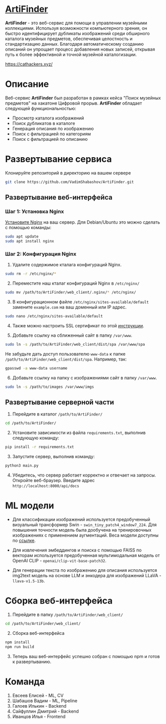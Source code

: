 # [ArtiFinder](https://cathackers.xyz/)

**ArtiFinder** - это веб-сервис для помощи в управлении музейными коллекциями. Используя возможности компьютерного зрения, он быстро идентифицирует дубликаты изображений среди обширного каталога музейных предметов, обеспечивая целостность и стандартизацию данных. Благодаря автоматическому созданию описаний он упрощает процесс добавления новых записей, открывая путь к более эффективной и точной музейной каталогизации.

https://cathackers.xyz/

# Описание

Веб-сервис **ArtiFinder** был разработан в рамках кейса "Поиск музейных предметов" на хакатоне Цифровой прорыв.
**ArtiFinder** обладает следующей функциональностью:

* Просмотр каталога изображений
* Поиск дубликатов в каталоге
* Генерация описания по изображению
* Поиск с фильтрацией по категориям
* Поиск с фильтрацией по описанию

# Развертывание сервиса

Клонируйте репозиторий в директорию на вашем сервере

```bash
git clone https://github.com/VadimShabashov/ArtiFinder.git
```

## Развертывание веб-интерфейса

### Шаг 1: Установка Nginx

[Установите Nginx](https://www.nginx.com/resources/wiki/start/topics/tutorials/install/) на ваш сервер. Для Debian/Ubuntu это можно сделать с помощью команды:

```bash
sudo apt update
sudo apt install nginx
```

### Шаг 2: Конфигурация Nginx

1. Удалите содержимое кталага конфигураций Nginx.  

```bash
sudo rm -r /etc/nginx/*
```

2. Переместите наш кталаг конфигураций Nginx в ```/etc/nginx/```

```bash
sudo mv /path/to/ArtiFinder/web_client/.nginx/* /etc/nginx/
```

3. В конфигурационном файле ```/etc/nginx/sites-available/default``` замените ```example.com``` на ваш доменный или IP адрес.

```bash
sudo nano /etc/nginx/sites-available/default
```

4. Также можно настроить SSL сертификат по этой [инструкции](https://certbot.eff.org).

5. Добавьте ссылку на сближенный сайт в папку `/var/www`.
```bash
sudo ln -s /path/to/ArtiFinder/web_client/dist/spa /var/www/spa
```
Не забудьте дать доступ пользователю `www-data` к папке `/path/to/ArtiFinder/web_client/dist/spa`. Например, так: 

```bash
gpasswd -a www-data username
```
 
6. Добавьте ссылку на папку с изображениями сайт в папку `/var/www`.

```bash
sudo ln -s /path/to/images /var/www/imgs
```

## Развертывание серверной части

1. Перейдите в каталог `/path/to/ArtiFinder/`
```bash
cd /path/to/ArtiFinder/
```
2. Установите зависимости из файла `requirements.txt`, выполнив следующую команду:
```bash
pip install -r requirements.txt
```
3. Запустите сервер, выполнив команду:
```bash
python3 main.py
```
4. Убедитесь, что сервер работает корректно и отвечает на запросы. Откройте веб-браузер. Введите адрес `http://localhost:8000/api/docs`

# ML модели

* Для классификации изображений используется предобученный визуальный трансформер Swin - `swin_tiny_patch4_window7_224`. Для повышения точности модель была дообучена на тренировочных изображениях с применением аугментаций. Веса модели доступны по [ссылке](https://drive.google.com/file/d/1nm1xIbH08QyWKBAJsmDHK-9m8LWYCXkJ/view?usp=sharing).

* Для извлечения эмбеддингов и поиска с помощью FAISS по векторам используется предобученная мультимодальная модель от OpenAI CLIP - `openai/clip-vit-base-patch32`.

* Для генерации текста по изображению для описания используется img2text модель на основе LLM и энкодера для изображений LLaVA - `llava-v1.5-13b`. 


# Сборка веб-интерфейса

1. Перейдите в папку `/path/to/ArtiFinder/web_client/`
```bash
cd /path/to/ArtiFinder/web_client/
```
2. Сборка веб-интерфейса

```bash
npm install
npm run build
```

3. Теперь ваш веб-интерфейс успешно собран с помощью npm и готов к развертыванию.

# Команда
1. Евсеев Елисей - ML, CV
2. Шабашов Вадим - ML, Pipeline
3. Галоев Илькин - Backend
4. Сайфуллин Дмитрий - Backend
5. Иванцов Илья - Frontend


